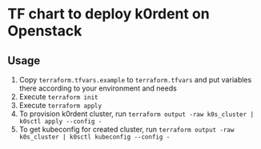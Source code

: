# TF chart to deploy k0rdent on Openstack

## Usage

1. Copy `terraform.tfvars.example` to `terraform.tfvars` and put variables there according to your environment and needs
2. Execute `terraform init`
3. Execute `terraform apply`
4. To provision k0rdent cluster, run `terraform output -raw k0s_cluster | k0sctl apply --config -`
5. To get kubeconfig for created cluster, run `terraform output -raw k0s_cluster | k0sctl kubeconfig --config -`
